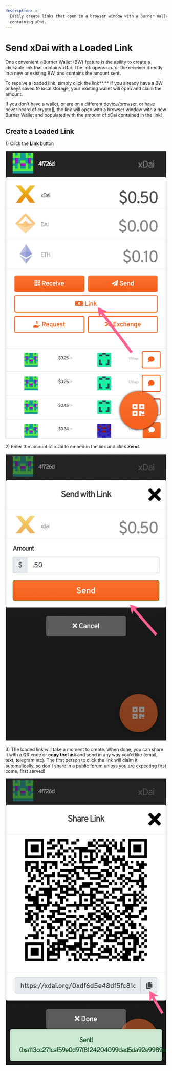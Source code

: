 ```yaml
---
description: >-
  Easily create links that open in a browser window with a Burner Wallet
  containing xDai.
---
```


# Send xDai with a Loaded Link

One convenient 🔥Burner Wallet \(BW\) feature is the ability to create a clickable link that contains xDai. The link opens up for the receiver directly in a new or existing BW, and contains the amount sent.

To receive a loaded link, simply click the link**.** If you already have a BW or keys saved to local storage, your existing wallet will open and claim the amount.

If you don't have a wallet, or are on a different device/browser, or have never heard of crypto🙂, the link will open with a browser window with a new Burner Wallet and populated with the amount of xDai contained in the link! 

## Create a Loaded Link

1\) Click the **Link** button

![Link Button](../../.gitbook/assets/img-1.png)

2\) Enter the amount of xDai to embed in the link and click **Send**. 

![](../../.gitbook/assets/img-2.png)

3\) The loaded link will take a moment to create. When done, you can share it with a QR code or **copy the link** and send in any way you'd like \(email, text, telegram etc\). The first person to click the link will claim it automatically, so don't share in a public forum unless you are expecting first come, first served!

![Link ready to copy and share. This one has already been claimed. ](../../.gitbook/assets/img-3.png)

